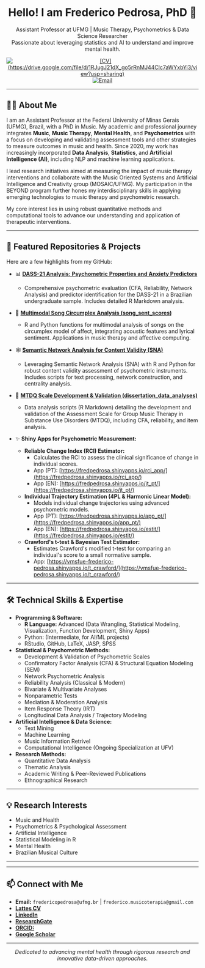 <div align="center">
  <h1>Hello! I am Frederico Pedrosa, PhD 👋</h1>
  <p>
    Assistant Professor at UFMG | Music Therapy, Psychometrics & Data Science Researcher <br/>
    Passionate about leveraging statistics and AI to understand and improve mental health.
  </p>
  <p>
    <a href="https://drive.google.com/file/d/1RJugJ21dX_go5rRnMJ44Clc7aWYxbYi3/view?usp=sharing" target="_blank"><img src="https://img.shields.io/badge/CV-View-blue?style=for-the-badge&logo=read-the-docs" alt="[CV](https://drive.google.com/file/d/1RJugJ21dX_go5rRnMJ44Clc7aWYxbYi3/view?usp=sharing)"/></a>
    <a href="mailto:frederico.musicoterapia@gmail.com"><img src="https://img.shields.io/badge/Email-Contact_Me-darkblue?style=for-the-badge&logo=gmail" alt="Email"/></a>
    <!-- Adicione outros links/badges relevantes aqui, como LinkedIn, ResearchGate, ORCID -->
  </p>
</div>

---

## 🎸🔬 About Me

I am an Assistant Professor at the Federal University of Minas Gerais (UFMG), Brazil, with a PhD in Music. My academic and professional journey integrates **Music**, **Music Therapy**, **Mental Health**, and **Psychometrics** with a focus on developing and validating assessment tools and other strategies to measure outcomes in music and health. Since 2020, my work has increasingly incorporated **Data Analysis**, **Statistics**, and **Artificial Intelligence (AI)**, including NLP and machine learning applications.

I lead research initiatives aimed at measuring the impact of music therapy interventions and collaborate with the Music Oriented Systems and Artificial Intelligence and Creativity group (MOSAIC/UFMG). My participation in the BEYOND program further hones my interdisciplinary skills in applying emerging technologies to music therapy and psychometric research.

My core interest lies in using robust quantitative methods and computational tools to advance our understanding and application of therapeutic interventions.

---

## 🚀 Featured Repositories & Projects

Here are a few highlights from my GitHub:

*   📊 **[DASS-21 Analysis: Psychometric Properties and Anxiety Predictors](https://github.com/FredPedrosa/DASS_21)** <!-- Substitua pelo link real se for diferente -->
    *   Comprehensive psychometric evaluation (CFA, Reliability, Network Analysis) and predictor identification for the DASS-21 in a Brazilian undergraduate sample. Includes detailed R Markdown analysis.

*   🎵 **[Multimodal Song Circumplex Analysis (song_sent_scores)](https://github.com/FredPedrosa/song_sent_scores)**
    *   R and Python functions for multimodal analysis of songs on the circumplex model of affect, integrating acoustic features and lyrical sentiment. Applications in music therapy and affective computing.

*   🕸️ **[Semantic Network Analysis for Content Validity (SNA)](https://github.com/FredPedrosa/SNA)**
    *   Leveraging Semantic Network Analysis (SNA) with R and Python for robust content validity assessment of psychometric instruments. Includes scripts for text processing, network construction, and centrality analysis.

*   📄 **[MTDQ Scale Development & Validation (dissertation_data_analyses)](https://github.com/FredPedrosa/dissertation_data_analyses)**
    *   Data analysis scripts (R Markdown) detailing the development and validation of the Assessment Scale for Group Music Therapy in Substance Use Disorders (MTDQ), including CFA, reliability, and item analysis.

*   ✨ **Shiny Apps for Psychometric Measurement:**
    *   **Reliable Change Index (RCI) Estimator:**
        *   Calculates the RCI to assess the clinical significance of change in individual scores.
        *   App (PT): [https://fredpedrosa.shinyapps.io/rci_app/](https://fredpedrosa.shinyapps.io/rci_app/)
        *   App (EN): [https://fredpedrosa.shinyapps.io/jt_pt/](https://fredpedrosa.shinyapps.io/jt_pt/)
    *   **Individual Trajectory Estimation (4PL & Harmonic Linear Model):**
        *   Models individual change trajectories using advanced psychometric models.
        *   App (PT): [https://fredpedrosa.shinyapps.io/app_pt/](https://fredpedrosa.shinyapps.io/app_pt/)
        *   App (EN): [https://fredpedrosa.shinyapps.io/estit/](https://fredpedrosa.shinyapps.io/estit/)
    *   **Crawford's t-test & Bayesian Test Estimator:**
        *   Estimates Crawford's modified t-test for comparing an individual's score to a small normative sample.
        *   App: [https://vmsfue-frederico-pedrosa.shinyapps.io/t_crawford/](https://vmsfue-frederico-pedrosa.shinyapps.io/t_crawford/)

---

## 🛠️ Technical Skills & Expertise

*   **Programming & Software:**
    *   **R Language:** Advanced (Data Wrangling, Statistical Modeling, Visualization, Function Development, Shiny Apps)
    *   Python: (Intermediate, for AI/ML projects)
    *   RStudio, GitHub, LaTeX, JASP, SPSS
*   **Statistical & Psychometric Methods:**
    *   Development & Validation of Psychometric Scales
    *   Confirmatory Factor Analysis (CFA) & Structural Equation Modeling (SEM)
    *   Network Psychometric Analysis
    *   Reliability Analysis (Classical & Modern)
    *   Bivariate & Multivariate Analyses
    *   Nonparametric Tests
    *   Mediation & Moderation Analysis
    *   Item Response Theory (IRT) 
    *   Longitudinal Data Analysis / Trajectory Modeling
*   **Artificial Intelligence & Data Science:**
    *   Text Mining
    *   Machine Learning
    *   Music Information Retrivel
    *   Computational Intelligence (Ongoing Specialization at UFV)
*   **Research Methods:**
    *   Quantitative Data Analysis
    *   Thematic Analysis
    *   Academic Writing & Peer-Reviewed Publications
    *   Ethnographical Research

---

## 💡 Research Interests

*   Music and Health
*   Psychometrics & Psychological Assessment
*   Artificial Intelligence 
*   Statistical Modeling in R
*   Mental Health 
*   Brazilian Musical Culture

---
<!-- Opcional: GitHub Stats -->
<!--
<p align="center">
  <img src="https://github-readme-stats.vercel.app/api?username=FredPedrosa&show_icons=true&theme=dracula&hide_border=true&count_private=true" alt="FredPedrosa's GitHub Stats" />
  <img src="https://github-readme-stats.vercel.app/api/top-langs/?username=FredPedrosa&layout=compact&theme=dracula&hide_border=true" alt="Top Languages" />
</p>
-->
---

## 📫 Connect with Me

*   **Email:** `fredericopedrosa@ufmg.br` | `frederico.musicoterapia@gmail.com`
*   [**Lattes CV**](http://lattes.cnpq.br/9227138663195042)
*   [**LinkedIn**](https://www.linkedin.com/in/frederico-pedrosa-77997245/)
*   [**ResearchGate**](https://www.researchgate.net/profile/Frederico-Pedrosa)
*   [**ORCID:**](https://orcid.org/0000-0002-0682-0734)
*   [**Google Scholar**](https://scholar.google.com.br/citations?hl=pt-BR&user=NDIfDcAAAAAJ)

---

<p align="center">
  <em>Dedicated to advancing mental health through rigorous research and innovative data-driven approaches.</em>
</p>
